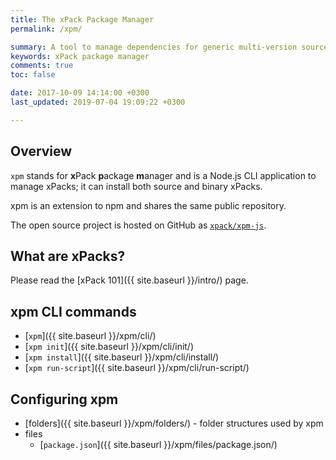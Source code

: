 ```yaml
---
title: The xPack Package Manager
permalink: /xpm/

summary: A tool to manage dependencies for generic multi-version source and binary packages, inspired by npm.
keywords: xPack package manager
comments: true
toc: false

date: 2017-10-09 14:14:00 +0300
last_updated: 2019-07-04 19:09:22 +0300

---
```


## Overview

`xpm` stands for **x**Pack **p**ackage **m**anager and is a Node.js CLI 
application to manage xPacks; it can install both source and binary xPacks.

xpm is an extension to npm and shares the same public repository.

The open source project is hosted on GitHub as 
[`xpack/xpm-js`](https://github.com/xpack/xpm-js.git).

## What are xPacks?

Please read the [xPack 101]({{ site.baseurl }}/intro/) page.

## xpm CLI commands

- [`xpm`]({{ site.baseurl }}/xpm/cli/)
- [`xpm init`]({{ site.baseurl }}/xpm/cli/init/)
- [`xpm install`]({{ site.baseurl }}/xpm/cli/install/)
- [`xpm run-script`]({{ site.baseurl }}/xpm/cli/run-script/)

## Configuring xpm

- [folders]({{ site.baseurl }}/xpm/folders/) - folder structures used by xpm
- files
  - [`package.json`]({{ site.baseurl }}/xpm/files/package.json/)
